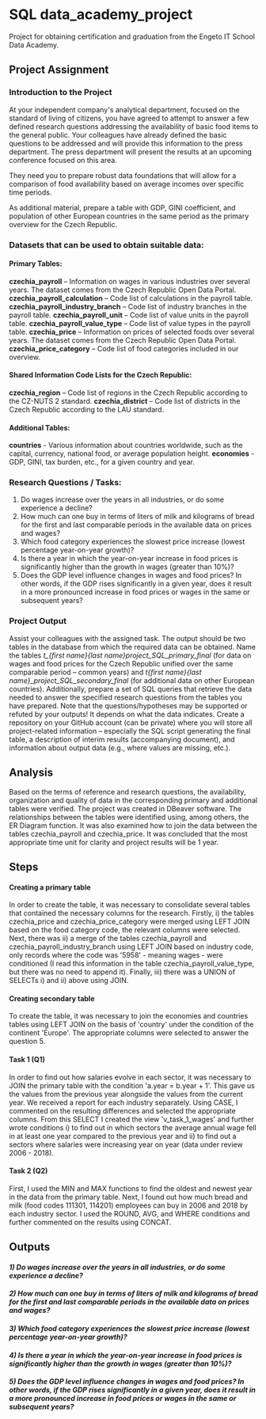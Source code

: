 # SQL data_academy_project
Project for obtaining certification and graduation from the Engeto IT School Data Academy.

## Project Assignment

### Introduction to the Project
At your independent company's analytical department, focused on the standard of living of citizens, you have agreed to attempt to answer a few defined research questions addressing the availability of basic food items to the general public. Your colleagues have already defined the basic questions to be addressed and will provide this information to the press department. The press department will present the results at an upcoming conference focused on this area.

They need you to prepare robust data foundations that will allow for a comparison of food availability based on average incomes over specific time periods.

As additional material, prepare a table with GDP, GINI coefficient, and population of other European countries in the same period as the primary overview for the Czech Republic.

### Datasets that can be used to obtain suitable data:
#### Primary Tables:
**czechia_payroll** – Information on wages in various industries over several years. The dataset comes from the Czech Republic Open Data Portal.
**czechia_payroll_calculation** – Code list of calculations in the payroll table.
**czechia_payroll_industry_branch** – Code list of industry branches in the payroll table.
**czechia_payroll_unit** – Code list of value units in the payroll table.
**czechia_payroll_value_type** – Code list of value types in the payroll table.
**czechia_price** – Information on prices of selected foods over several years. The dataset comes from the Czech Republic Open Data Portal.
**czechia_price_category** – Code list of food categories included in our overview.
#### Shared Information Code Lists for the Czech Republic:
**czechia_region** – Code list of regions in the Czech Republic according to the CZ-NUTS 2 standard.
**czechia_district** – Code list of districts in the Czech Republic according to the LAU standard.
#### Additional Tables:
**countries** - Various information about countries worldwide, such as the capital, currency, national food, or average population height.
**economies** - GDP, GINI, tax burden, etc., for a given country and year.

### Research Questions / Tasks:
1) Do wages increase over the years in all industries, or do some experience a decline?
2) How much can one buy in terms of liters of milk and kilograms of bread for the first and last comparable periods in the available data on prices and wages?
3) Which food category experiences the slowest price increase (lowest percentage year-on-year growth)?
4) Is there a year in which the year-on-year increase in food prices is significantly higher than the growth in wages (greater than 10%)?
5) Does the GDP level influence changes in wages and food prices? In other words, if the GDP rises significantly in a given year, does it result in a more pronounced increase in food prices or wages in the same or subsequent years?

### Project Output
Assist your colleagues with the assigned task. The output should be two tables in the database from which the required data can be obtained. Name the tables *t_{first name}{last name}project_SQL_primary_final* (for data on wages and food prices for the Czech Republic unified over the same comparable period – common years) and *t{first name}{last name}_project_SQL_secondary_final* (for additional data on other European countries).
Additionally, prepare a set of SQL queries that retrieve the data needed to answer the specified research questions from the tables you have prepared. Note that the questions/hypotheses may be supported or refuted by your outputs! It depends on what the data indicates.
Create a repository on your GitHub account (can be private) where you will store all project-related information – especially the SQL script generating the final table, a description of interim results (accompanying document), and information about output data (e.g., where values are missing, etc.).

## Analysis
Based on the terms of reference and research questions, the availability, organization and quality of data in the corresponding primary and additional tables were verified. The project was created in DBeaver software.
The relationships between the tables were identified using, among others, the ER Diagram function.
It was also examined how to join the data between the tables czechia_payroll and czechia_price. It was concluded that the most appropriate time unit for clarity and project results will be 1 year.

## Steps
#### Creating a primary table
In order to create the table, it was necessary to consolidate several tables that contained the necessary columns for the research. Firstly, i) the tables czechia_price and czechia_price_category were merged using LEFT JOIN based on the food category code, the relevant columns were selected. Next, there was ii) a merge of the tables czechia_payroll and czechia_payroll_industry_branch using LEFT JOIN based on industry code, only records where the code was '5958' - meaning wages - were conditioned (I read this information in the table czechia_payroll_value_type, but there was no need to append it).
Finally, iii) there was a UNION of SELECTs i) and ii) above using JOIN.
#### Creating secondary table
To create the table, it was necessary to join the economies and countries tables using LEFT JOIN on the basis of 'country' under the condition of the continent 'Europe'. The appropriate columns were selected to answer the question 5.
#### Task 1 (Q1)
In order to find out how salaries evolve in each sector, it was necessary to JOIN the primary table with the condition 'a.year = b.year + 1'. This gave us the values from the previous year alongside the values from the current year. We received a report for each industry separately. Using CASE, I commented on the resulting differences and selected the appropriate columns. From this SELECT I created the view 'v_task_1_wages' and further wrote conditions i) to find out in which sectors the average annual wage fell in at least one year compared to the previous year and ii) to find out a sectors where salaries were increasing year on year (data under review 2006 - 2018).
#### Task 2 (Q2)
First, I used the MIN and MAX functions to find the oldest and newest year in the data from the primary table. Next, I found out how much bread and milk (food codes 111301, 114201) employees can buy in 2006 and 2018 by each industry sector. I used the ROUND, AVG, and WHERE conditions and further commented on the results using CONCAT.

## Outputs
#### *1) Do wages increase over the years in all industries, or do some experience a decline?*

#### *2) How much can one buy in terms of liters of milk and kilograms of bread for the first and last comparable periods in the available data on prices and wages?*

#### *3) Which food category experiences the slowest price increase (lowest percentage year-on-year growth)?*
#### *4) Is there a year in which the year-on-year increase in food prices is significantly higher than the growth in wages (greater than 10%)?*
#### *5) Does the GDP level influence changes in wages and food prices? In other words, if the GDP rises significantly in a given year, does it result in a more pronounced increase in food prices or wages in the same or subsequent years?*

